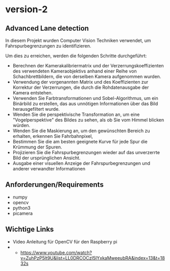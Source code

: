 # version-2
## Advanced Lane detection

In diesem Projekt wurden Computer Vision Techniken verwendet, um Fahrspurbegrenzungen zu identifizieren.

Um dies zu erreichen, werden die folgenden Schritte durchgeführt:
- Berechnen der Kamerakalibriermatrix und der Verzerrungskoeffizienten des verwendeten Kameraobjektivs anhand einer Reihe von Schachbrettbildern, die von derselben Kamera aufgenommen wurden.
- Verwendung der vorgenannten Matrix und des Koeffizienten zur Korrektur der Verzerrungen, die durch die Rohdatenausgabe der Kamera entstehen.
- Verwenden Sie Farbtransformationen und Sobel-Algorithmus, um ein Binärbild zu erstellen, das aus unnötigen Informationen über das Bild herausgefiltert wurde. 
- Wenden Sie die perspektivische Transformation an, um eine "Vogelperspektive" des Bildes zu sehen, als ob Sie vom Himmel blicken würden. 
- Wenden Sie die Maskierung an, um den gewünschten Bereich zu erhalten, erkennen Sie Fahrbahnpixel, 
- Bestimmen Sie die am besten geeignete Kurve für jede Spur die Krümmung der Spuren.
- Projizieren Sie die Fahrspurbegrenzungen wieder auf das unverzerrte Bild der ursprünglichen Ansicht. 
- Ausgabe einer visuellen Anzeige der Fahrspurbegrenzungen und anderer verwandter Informationen 

## Anforderungen/Requirements 
- numpy
- opencv
- python3 
- picamera

## Wichtige Links

- Video Anleitung für OpenCV für den Raspberry pi
- - https://www.youtube.com/watch?v=ZuhPzP5lt9U&list=LL0DRCOCzI5IYxkaMweeubRA&index=13&t=1832s
